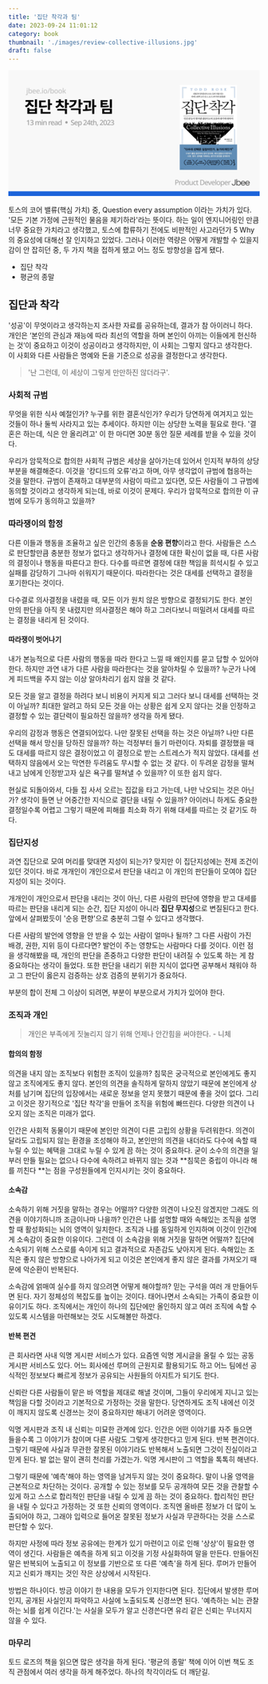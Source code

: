 ```yaml
---
title: '집단 착각과 팀'
date: 2023-09-24 11:01:12
category: book
thumbnail: './images/review-collective-illusions.jpg'
draft: false
---
```


![review-collective-illusions](./images/review-collective-illusions.jpg)

토스의 코어 밸류(핵심 가치) 중, Question every assumption 이라는 가치가 있다. '모든 기본 가정에 근원적인 물음을 제기하라'라는 뜻이다. 하는 일이 엔지니어링인 만큼 너무 중요한 가치라고 생각했고, 토스에 합류하기 전에도 비판적인 사고라던가 5 Why의 중요성에 대해선 잘 인지하고 있었다. 그러나 이러한 역량은 어떻게 개발할 수 있을지 감이 안 잡히던 중, 두 가지 책을 접하게 됐고 어느 정도 방향성을 잡게 됐다.

- 집단 착각
- 평균의 종말

## 집단과 착각

'성공'이 무엇이라고 생각하는지 조사한 자료를 공유하는데, 결과가 참 아이러니 하다. 개인은 ‘본인의 관심과 재능에 따라 최선의 역할을 하며 본인이 아끼는 이들에게 헌신하는 것’이 중요하고 이것이 성공이라고 생각하지만, 이 사회는 그렇지 않다고 생각한다. 이 사회와 다른 사람들은 명예와 돈을 기준으로 성공을 결정한다고 생각한다.

> '난 그런데, 이 세상이 그렇게 만만하진 않더라구'.

### 사회적 규범

무엇을 위한 식사 예절인가? 누구를 위한 결혼식인가? 우리가 당연하게 여겨지고 있는 것들이 하나 둘씩 사라지고 있는 추세이다. 하지만 이는 상당한 노력을 필요로 한다. '결혼은 하는데, 식은 안 올리려고' 이 한 마디면 30분 동안 질문 세례를 받을 수 있을 것이다.

우리가 암묵적으로 합의한 사회적 규범은 세상을 살아가는데 있어서 인지적 부하의 상당 부분을 해결해준다. 이것을 '캉디드의 오류'라고 하며, 아무 생각없이 규범에 협응하는 것을 말한다. 규범이 존재하고 대부분의 사람이 따르고 있다면, 모든 사람들이 그 규범에 동의할 것이라고 생각하게 되는데, 바로 이것이 문제다. 우리가 암묵적으로 합의한 이 규범에 모두가 동의하고 있을까?

### 따라쟁이의 함정

다른 이들과 행동을 조율하고 싶은 인간의 충동을 **순응 편향**이라고 한다. 사람들은 스스로 판단할만큼 충분한 정보가 없다고 생각하거나 결정에 대한 확신이 없을 때, 다른 사람의 결정이나 행동을 따른다고 한다. 다수를 따르면 결정에 대한 책임을 희석시킬 수 있고 실패를 감당하기 그나마 쉬워지기 때문이다. 따라한다는 것은 대세를 선택하고 결정을 포기한다는 것이다.

다수결로 의사결정을 내렸을 때, 모든 이가 원치 않은 방향으로 결정되기도 한다. 본인 만의 판단을 아직 못 내렸지만 의사결정은 해야 하고 그러다보니 떠밀려서 대세를 따르는 결정을 내리게 된 것이다.

#### 따라쟁이 벗어나기

내가 본능적으로 다른 사람의 행동을 따라 한다고 느낄 때 왜인지를 묻고 답할 수 있어야 한다. 하지만 과연 내가 다른 사람을 따라한다는 것을 알아차릴 수 있을까? 누군가 나에게 피드백을 주지 않는 이상 알아차리기 쉽지 않을 것 같다.

모든 것을 알고 결정을 하려다 보니 비용이 커지게 되고 그러다 보니 대세를 선택하는 것이 아닐까? 최대한 알려고 하되 모든 것을 아는 상황은 쉽게 오지 않다는 것을 인정하고 결정할 수 있는 결단력이 필요하진 않을까? 생각을 하게 됐다.

우리의 감정과 행동은 연결되어있다. 나만 잘못된 선택을 하는 것은 아닐까? 나만 다른 선택을 해서 망신을 당하진 않을까? 하는 걱정부터 들기 마련이다. 자퇴를 결정했을 때도 대세를 따르지 않은 결정이었고 이 결정으로 받는 스트레스가 적지 않았다. 대세를 선택하지 않음에서 오는 막연한 두려움도 무시할 수 없는 것 같다. 이 두려운 감정을 떨쳐내고 남에게 인정받고자 싶은 욕구를 떨쳐낼 수 있을까? 이 또한 쉽지 않다.

현실로 되돌아와서, 다들 집 사서 오르는 집값을 타고 가는데, 나만 낙오되는 것은 아닌가? 생각이 들면 난 어중간한 지식으로 결단을 내릴 수 있을까? 아이러니 하게도 중요한 결정일수록 어렵고 그렇기 때문에 피해를 최소화 하기 위해 대세를 따르는 것 같기도 하다.

### 집단지성

과연 집단으로 모여 머리를 맞대면 지성이 되는가? 맞지만 이 집단지성에는 전제 조건이 있던 것이다. 바로 개개인이 개인으로서 판단을 내리고 이 개인의 판단들이 모여야 집단지성이 되는 것이다.

개개인이 개인으로서 판단을 내리는 것이 아닌, 다른 사람의 판단에 영향을 받고 대세를 따르는 판단을 내리게 되는 순간, 집단 지성이 아니라 **집단 무지성**으로 변질된다고 한다. 앞에서 살펴봤듯이 '순응 편향'으로 충분히 그럴 수 있다고 생각했다.

다른 사람의 발언에 영향을 안 받을 수 있는 사람이 얼마나 될까? 그 다른 사람이 가진 배경, 권한, 지위 등이 다르다면? 발언이 주는 영향도는 사람마다 다를 것이다. 이런 점을 생각해봤을 때, 개인의 판단을 존중하고 다양한 판단이 내려질 수 있도록 하는 게 참 중요하다는 생각이 들었다. 또한 판단을 내리기 위한 지식이 없다면 공부해서 채워야 하고 그 판단이 옳은지 검증하는 상호 검증의 분위기가 중요하다.

부분의 합이 전체 그 이상이 되려면, 부분이 부분으로서 가치가 있어야 한다.

### 조직과 개인

> 개인은 부족에게 짓눌리지 않기 위해 언제나 안간힘을 써야한다. - 니체

#### 합의의 함정

의견을 내지 않는 조직보다 위험한 조직이 있을까? 침묵은 궁극적으로 본인에게도 좋지 않고 조직에게도 좋지 않다. 본인의 의견을 솔직하게 말하지 않았기 때문에 본인에게 상처를 남기며 집단의 입장에서는 새로운 정보을 얻지 못했기 때문에 좋을 것이 없다. 그리고 이것은 장기적으로 '집단 착각'을 만들어 조직을 위험에 빠뜨린다. 다양한 의견이 나오지 않는 조직은 미래가 없다.

인간은 사회적 동물이기 때문에 본인만 의견이 다른 고립의 상황을 두려워한다. 의견이 달라도 고립되지 않는 환경을 조성해야 하고, 본인만의 의견을 내더라도 다수에 속할 때 누릴 수 있는 혜택을 그대로 누릴 수 있게 끔 하는 것이 중요하다. 굳이 소수의 의견을 일부러 만들 필요는 없으나 다수에 속하려고 바뀌지 않는 것과 **침묵은 중립이 아니라 해를 끼친다 **는 점을 구성원들에게 인지시키는 것이 중요하다.

#### 소속감

소속하기 위해 거짓을 말하는 경우는 어떨까? 다양한 의견이 나오진 않겠지만 그래도 의견을 이야기하니까 조금이나마 나을까? 인간은 나를 설명할 때와 속해있는 조직을 설명할 때 활성화되는 뇌의 영역이 일치한다. 조직과 나를 동일하게 인지하며 이것이 인간에게 소속감이 중요한 이유이다. 그런데 이 소속감을 위해 거짓을 말하면 어떨까? 집단에 소속되기 위해 스스로를 속이게 되고 결과적으로 자존감도 낮아지게 된다. 속해있는 조직은 좋지 않은 방향으로 나아가게 되고 이것은 본인에게 좋지 않은 결과를 가져오기 때문에 악순환이 반복된다.

소속감에 얽매여 실수를 하지 않으려면 어떻게 해야할까? 믿는 구석을 여러 개 만들어두면 된다. 자기 정체성의 복잡도를 높이는 것이다. 태어나면서 소속되는 가족이 중요한 이유이기도 하다. 조직에서는 개인이 하나의 집단에만 올인하지 않고 여러 조직에 속할 수 있도록 시스템을 마련해보는 것도 시도해볼만 하겠다.

#### 반복 편견

큰 회사라면 사내 익명 게시판 서비스가 있다. 요즘엔 익명 게시글을 올릴 수 있는 공동 게시판 서비스도 있다. 어느 회사에선 루머의 근원지로 활용되기도 하고 어느 팀에선 공식적인 정보보다 빠르게 정보가 공유되는 사원들의 아지트가 되기도 한다.

신뢰란 다른 사람들이 맡은 바 역할을 제대로 해낼 것이며, 그들이 우리에게 지니고 있는 책임을 다할 것이라고 기본적으로 가정하는 것을 말한다. 당연하게도 조직 내에선 이것이 깨지지 않도록 신경쓰는 것이 중요하지만 해내기 어려운 영역이다.

익명 게시판과 조직 내 신뢰는 미묘한 관계에 있다. 인간은 어떤 이야기를 자주 들으면 들을수록 그 이야기가 참이며 다른 사람도 그렇게 생각한다고 믿게 된다. 반복 편견이다. 그렇기 때문에 사실과 무관한 잘못된 이야기라도 반복해서 노출되면 그것이 진실이라고 믿게 된다. 발 없는 말이 괜히 천리를 가겠는가. 익명 게시판이 그 역할을 톡톡히 해낸다.

그렇기 때문에 '예측'해야 하는 영역을 남겨두지 않는 것이 중요하다. 말이 나올 영역을 근본적으로 차단하는 것이다. 공개할 수 있는 정보를 모두 공개하여 모든 것을 관찰할 수 있게 하고 스스로 합리적인 판단을 내릴 수 있게 끔 하는 것이 중요하다. 합리적인 판단을 내릴 수 있다고 가정하는 것 또한 신뢰의 영역이다. 조직엔 올바른 정보가 더 많이 노출되어야 하고, 그래야 입력으로 들어온 잘못된 정보가 사실과 무관하다는 것을 스스로 판단할 수 있다.

하지만 사정에 따라 정보 공유에는 한계가 있기 마련이고 이로 인해 '상상'이 필요한 영역이 생긴다. 사람들은 예측을 하게 되고 이것을 기정 사실화하여 말을 만든다. 만들어진 말은 반복되어 노출되고 이 정보를 기반으로 또 다른 '예측'을 하게 된다. 루머가 만들어지고 신뢰가 깨지는 것인 작은 상상에서 시작된다.

방법은 하나이다. 방금 이야기 한 내용을 모두가 인지한다면 된다. 집단에서 발생한 루머인지, 공개된 사실인지 파악하고 사실에 노출되도록 신경쓰면 된다. '예측하는 뇌는 관찰하는 뇌를 쉽게 이긴다.'는 사실을 모두가 알고 신경쓴다면 유리 같은 신뢰는 무너지지 않을 수 있다.

### 마무리

토드 로즈의 책을 읽으면 많은 생각을 하게 된다. '평균의 종말' 책에 이어 이번 책도 조직 관점에서 여러 생각을 하게 해주었다. 하나의 착각이라도 더 깨닫길.
